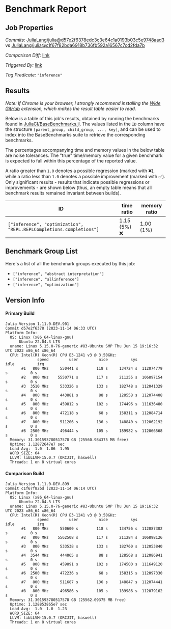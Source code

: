 # Benchmark Report

## Job Properties

*Commits:* [JuliaLang/julia@d57e2f6378edc3c3e64c1a0193b03c5e9748aad3](https://github.com/JuliaLang/julia/commit/d57e2f6378edc3c3e64c1a0193b03c5e9748aad3) vs [JuliaLang/julia@c1f67f82bda6918b736fb592a16567c7cd2fda7b](https://github.com/JuliaLang/julia/commit/c1f67f82bda6918b736fb592a16567c7cd2fda7b)

*Comparison Diff:* [link](https://github.com/JuliaLang/julia/compare/c1f67f82bda6918b736fb592a16567c7cd2fda7b..d57e2f6378edc3c3e64c1a0193b03c5e9748aad3)

*Triggered By:* [link](https://github.com/JuliaLang/julia/pull/52158)

*Tag Predicate:* `"inference"`

## Results

*Note: If Chrome is your browser, I strongly recommend installing the [Wide GitHub](https://chrome.google.com/webstore/detail/wide-github/kaalofacklcidaampbokdplbklpeldpj?hl=en)
extension, which makes the result table easier to read.*

Below is a table of this job's results, obtained by running the benchmarks found in
[JuliaCI/BaseBenchmarks.jl](https://github.com/JuliaCI/BaseBenchmarks.jl). The values
listed in the `ID` column have the structure `[parent_group, child_group, ..., key]`,
and can be used to index into the BaseBenchmarks suite to retrieve the corresponding
benchmarks.

The percentages accompanying time and memory values in the below table are noise tolerances. The "true"
time/memory value for a given benchmark is expected to fall within this percentage of the reported value.

A ratio greater than `1.0` denotes a possible regression (marked with :x:), while a ratio less
than `1.0` denotes a possible improvement (marked with :white_check_mark:). Only significant results - results
that indicate possible regressions or improvements - are shown below (thus, an empty table means that all
benchmark results remained invariant between builds).

| ID | time ratio | memory ratio |
|----|------------|--------------|
| `["inference", "optimization", "REPL.REPLCompletions.completions"]` | 1.15 (5%) :x: | 1.00 (1%)  |

## Benchmark Group List

Here's a list of all the benchmark groups executed by this job:

- `["inference", "abstract interpretation"]`
- `["inference", "allinference"]`
- `["inference", "optimization"]`

## Version Info

#### Primary Build

```
Julia Version 1.11.0-DEV.901
Commit d57e2f6378 (2023-11-14 06:33 UTC)
Platform Info:
  OS: Linux (x86_64-linux-gnu)
      Ubuntu 22.04.3 LTS
  uname: Linux 5.15.0-76-generic #83-Ubuntu SMP Thu Jun 15 19:16:32 UTC 2023 x86_64 x86_64
  CPU: Intel(R) Xeon(R) CPU E3-1241 v3 @ 3.50GHz: 
              speed         user         nice          sys         idle          irq
       #1   800 MHz     550441 s        118 s     134724 s  112074779 s          0 s
       #2   800 MHz    5550771 s        117 s     211255 s  106897154 s          0 s
       #3  3510 MHz     533326 s        133 s     182748 s  112041329 s          0 s
       #4   800 MHz     443881 s         88 s     128558 s  112074408 s          0 s
       #5   800 MHz     459812 s        102 s     174496 s  111636480 s          0 s
       #6   800 MHz     472118 s         68 s     158311 s  112084714 s          0 s
       #7   800 MHz     511206 s        136 s     148840 s  112062192 s          0 s
       #8  2500 MHz     496444 s        105 s     189982 s  112066568 s          0 s
  Memory: 31.301593780517578 GB (25560.984375 MB free)
  Uptime: 1.12872647e7 sec
  Load Avg:  1.0  1.06  1.95
  WORD_SIZE: 64
  LLVM: libLLVM-15.0.7 (ORCJIT, haswell)
  Threads: 1 on 8 virtual cores

```

#### Comparison Build

```
Julia Version 1.11.0-DEV.899
Commit c1f67f82bd (2023-11-14 06:14 UTC)
Platform Info:
  OS: Linux (x86_64-linux-gnu)
      Ubuntu 22.04.3 LTS
  uname: Linux 5.15.0-76-generic #83-Ubuntu SMP Thu Jun 15 19:16:32 UTC 2023 x86_64 x86_64
  CPU: Intel(R) Xeon(R) CPU E3-1241 v3 @ 3.50GHz: 
              speed         user         nice          sys         idle          irq
       #1   800 MHz     550600 s        118 s     134756 s  112087302 s          0 s
       #2   800 MHz    5562508 s        117 s     211284 s  106898126 s          0 s
       #3   800 MHz     533538 s        133 s     182760 s  112053840 s          0 s
       #4  3544 MHz     444065 s         88 s     128568 s  112086941 s          0 s
       #5   800 MHz     459891 s        102 s     174500 s  111649120 s          0 s
       #6  2500 MHz     472236 s         68 s     158315 s  112097330 s          0 s
       #7   800 MHz     511687 s        136 s     148847 s  112074441 s          0 s
       #8   800 MHz     496586 s        105 s     189986 s  112079162 s          0 s
  Memory: 31.301593780517578 GB (25562.09375 MB free)
  Uptime: 1.128853865e7 sec
  Load Avg:  1.0  1.0  1.23
  WORD_SIZE: 64
  LLVM: libLLVM-15.0.7 (ORCJIT, haswell)
  Threads: 1 on 8 virtual cores

```
